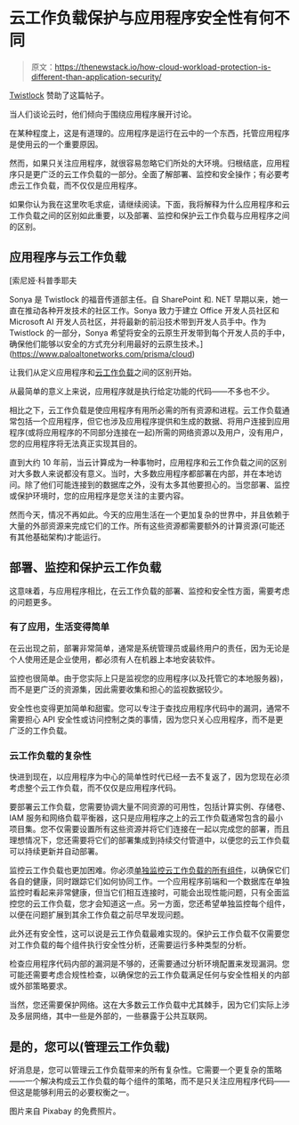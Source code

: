# 云工作负载保护与应用程序安全性有何不同

> 原文：<https://thenewstack.io/how-cloud-workload-protection-is-different-than-application-security/>

[Twistlock](https://www.paloaltonetworks.com/prisma/cloud) 赞助了这篇帖子。

当人们谈论云时，他们倾向于围绕应用程序展开讨论。

在某种程度上，这是有道理的。应用程序是运行在云中的一个东西，托管应用程序是使用云的一个重要原因。

然而，如果只关注应用程序，就很容易忽略它们所处的大环境。归根结底，应用程序只是更广泛的云工作负载的一部分。全面了解部署、监控和安全操作；有必要考虑云工作负载，而不仅仅是应用程序。

如果你认为我在这里吹毛求疵，请继续阅读。下面，我将解释为什么应用程序和云工作负载之间的区别如此重要，以及部署、监控和保护云工作负载与应用程序之间的区别。

## 应用程序与云工作负载

 [索尼娅·科普季耶夫

Sonya 是 Twistlock 的福音传道部主任。自 SharePoint 和. NET 早期以来，她一直在推动各种开发技术的社区工作。Sonya 致力于建立 Office 开发人员社区和 Microsoft AI 开发人员社区，并将最新的前沿技术带到开发人员手中。作为 Twistlock 的一部分，Sonya 希望将安全的云原生开发带到每个开发人员的手中，确保他们能够以安全的方式充分利用最好的云原生技术。](https://www.paloaltonetworks.com/prisma/cloud) 

让我们从定义应用程序和[云工作负载](https://www.twistlock.com/2018/04/03/gartner-market-guide-cloud-workload-protection-platforms/)之间的区别开始。

从最简单的意义上来说，应用程序就是执行给定功能的代码——不多也不少。

相比之下，云工作负载是使应用程序有用所必需的所有资源和进程。云工作负载通常包括一个应用程序，但它也涉及应用程序提供和生成的数据、将用户连接到应用程序(或将应用程序的不同部分连接在一起)所需的网络资源以及用户，没有用户，您的应用程序将无法真正实现其目的。

直到大约 10 年前，当云计算成为一种事物时，应用程序和云工作负载之间的区别对大多数人来说都没有意义。当时，大多数应用程序都部署在内部，并在本地访问。除了他们可能连接到的数据库之外，没有太多其他要担心的。当您部署、监控或保护环境时，您的应用程序是您关注的主要内容。

然而今天，情况不再如此。今天的应用生活在一个更加复杂的世界中，并且依赖于大量的外部资源来完成它们的工作。所有这些资源都需要额外的计算资源(可能还有其他基础架构)才能运行。

## 部署、监控和保护云工作负载

这意味着，与应用程序相比，在云工作负载的部署、监控和安全性方面，需要考虑的问题更多。

### 有了应用，生活变得简单

在云出现之前，部署非常简单，通常是系统管理员或最终用户的责任，因为无论是个人使用还是企业使用，都必须有人在机器上本地安装软件。

监控也很简单。由于您实际上只是监视您的应用程序(以及托管它的本地服务器)，而不是更广泛的资源集，因此需要收集和担心的监视数据较少。

安全性也变得更加简单和甜蜜。您可以专注于查找应用程序代码中的漏洞，通常不需要担心 API 安全性或访问控制之类的事情，因为您只关心应用程序，而不是更广泛的工作负载。

### **云工作负载的复杂性**

快进到现在，以应用程序为中心的简单性时代已经一去不复返了，因为您现在必须考虑整个云工作负载，而不仅仅是应用程序代码。

要部署云工作负载，您需要协调大量不同资源的可用性，包括计算实例、存储卷、IAM 服务和网络负载平衡器，这只是应用程序之上的云工作负载通常包含的最小项目集。您不仅需要设置所有这些资源并将它们连接在一起以完成您的部署，而且理想情况下，您还需要将它们的部署集成到持续交付管道中，以便您的云工作负载可以持续更新并自动部署。

监控云工作负载也更加困难。你必须[单独监控云工作负载的所有组件](https://www.twistlock.com/2019/01/03/kubernetes-service-account-monitoring-twistlock/)，以确保它们各自的健康，同时跟踪它们如何协同工作。一个应用程序前端和一个数据库在单独监控时看起来非常健康，但当它们相互连接时，可能会出现性能问题，只有全面监控您的云工作负载，您才会知道这一点。另一方面，您还希望单独监控每个组件，以便在问题扩展到其余工作负载之前尽早发现问题。

此外还有安全性，这可以说是云工作负载最难实现的。保护云工作负载不仅需要您对工作负载的每个组件执行安全性分析，还需要运行多种类型的分析。

检查应用程序代码内部的漏洞是不够的，还需要通过分析环境配置来发现漏洞。您可能还需要考虑合规性检查，以确保您的云工作负载满足任何与安全性相关的内部或外部策略要求。

当然，您还需要保护网络。这在大多数云工作负载中尤其棘手，因为它们实际上涉及多层网络，其中一些是外部的，一些暴露于公共互联网。

## 是的，您可以(管理云工作负载)

好消息是，您可以管理云工作负载带来的所有复杂性。它需要一个更复杂的策略——一个解决构成云工作负载的每个组件的策略，而不是只关注应用程序代码——但这是能够利用云的必要权衡之一。

图片来自 Pixabay 的免费照片。

<svg xmlns:xlink="http://www.w3.org/1999/xlink" viewBox="0 0 68 31" version="1.1"><title>Group</title> <desc>Created with Sketch.</desc></svg>